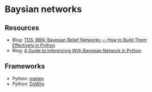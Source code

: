 # Baysian networks

## Resources
- Blog: [TDS: BBN: Bayesian Belief Networks — How to Build Them Effectively in Python](https://towardsdatascience.com/bbn-bayesian-belief-networks-how-to-build-them-effectively-in-python-6b7f93435bba)
- Blog: [A Guide to Inferencing With Bayesian Network in Python](https://analyticsindiamag.com/a-guide-to-inferencing-with-bayesian-network-in-python/)

## Frameworks
- Python: [pgmpy](https://github.com/pgmpy/pgmpy)
- Python: [DoWhy](https://github.com/py-why/dowhy)